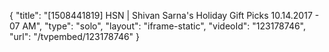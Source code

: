 {
    "title": "[1508441819] HSN | Shivan Sarna's Holiday Gift Picks 10.14.2017 - 07 AM",
    "type": "solo",
    "layout": "iframe-static",
    "videoId": "123178746",
    "url": "\/tvpembed\/123178746"
}
